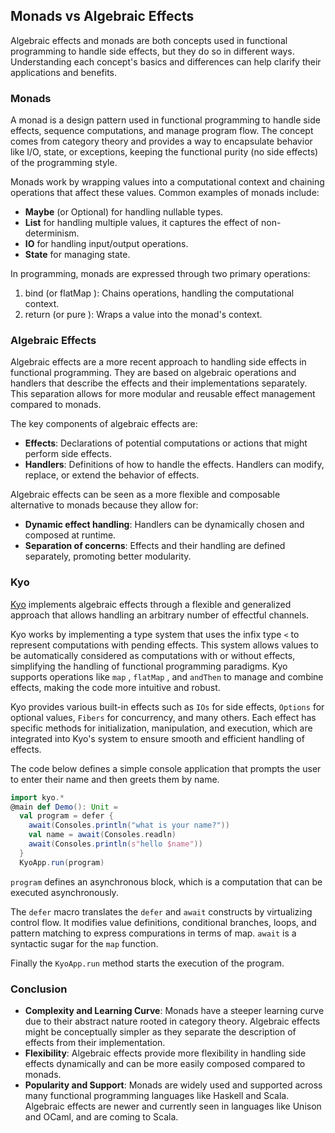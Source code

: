 ## Monads vs Algebraic Effects 

Algebraic effects and monads are both concepts used in functional programming to handle side effects, but they do so in different ways. Understanding each concept's basics and differences can help clarify their applications and benefits. 
 
### Monads 
 
A monad is a design pattern used in functional programming to handle side effects, sequence computations, and manage program flow. The concept comes from category theory and provides a way to encapsulate behavior like I/O, state, or exceptions, keeping the functional purity (no side effects) of the programming style. 
 
Monads work by wrapping values into a computational context and chaining operations that affect these values. Common examples of monads include: 
- **Maybe** (or Optional) for handling nullable types. 
- **List** for handling multiple values, it captures the effect of non-determinism.
- **IO** for handling input/output operations. 
- **State** for managing state. 
 
In programming, monads are expressed through two primary operations: 
1.  bind  (or  flatMap ): Chains operations, handling the computational context. 
2.  return  (or  pure ): Wraps a value into the monad's context. 
 
### Algebraic Effects 
 
Algebraic effects are a more recent approach to handling side effects in functional programming. They are based on algebraic operations and handlers that describe the effects and their implementations separately. This separation allows for more modular and reusable effect management compared to monads. 
 
The key components of algebraic effects are: 
- **Effects**: Declarations of potential computations or actions that might perform side effects. 
- **Handlers**: Definitions of how to handle the effects. Handlers can modify, replace, or extend the behavior of effects. 
 
Algebraic effects can be seen as a more flexible and composable alternative to monads because they allow for: 
- **Dynamic effect handling**: Handlers can be dynamically chosen and composed at runtime. 
- **Separation of concerns**: Effects and their handling are defined separately, promoting better modularity. 
 
### Kyo
[Kyo](https://github.com/getkyo/kyo) implements algebraic effects through a flexible and generalized approach that allows handling an arbitrary number of effectful channels. 

Kyo works by implementing a type system that uses the infix type  `<`  to represent computations with pending effects. This system allows values to be automatically considered as computations with or without effects, simplifying the handling of functional programming paradigms. Kyo supports operations like  `map` ,  `flatMap` , and  `andThen`  to manage and combine effects, making the code more intuitive and robust. 

Kyo provides various built-in effects such as  `IOs`  for side effects,  `Options`  for optional values,  `Fibers`  for concurrency, and many others. Each effect has specific methods for initialization, manipulation, and execution, which are integrated into Kyo's system to ensure smooth and efficient handling of effects. 

The code below defines a simple console application that prompts the user to enter their name and then greets them by name.

```scala
import kyo.*
@main def Demo(): Unit =
  val program = defer {
    await(Consoles.println("what is your name?"))
    val name = await(Consoles.readln)
    await(Consoles.println(s"hello $name"))
  }
  KyoApp.run(program)
```

`program` defines an asynchronous block, which is a computation that can be executed asynchronously. 

The `defer` macro translates the `defer` and `await` constructs by virtualizing control flow. It modifies value definitions, conditional branches, loops, and pattern matching to express compurations in terms of map. `await` is a syntactic sugar for the `map` function.

Finally the `KyoApp.run` method starts the execution of the program.

### Conclusion 
 
- **Complexity and Learning Curve**: Monads have a steeper learning curve due to their abstract nature rooted in category theory. Algebraic effects might be conceptually simpler as they separate the description of effects from their implementation. 
- **Flexibility**: Algebraic effects provide more flexibility in handling side effects dynamically and can be more easily composed compared to monads. 
- **Popularity and Support**: Monads are widely used and supported across many functional programming languages like Haskell and Scala. Algebraic effects are newer and currently seen in languages like Unison and OCaml, and are coming to Scala.